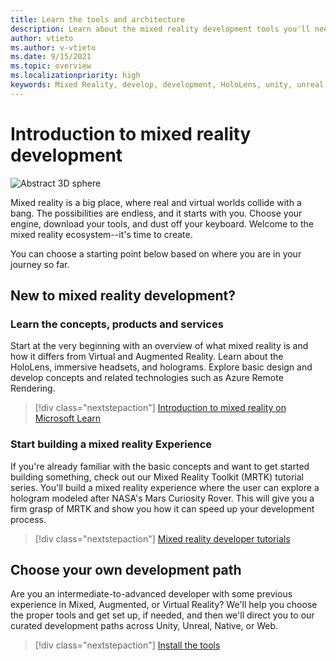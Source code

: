 ```yaml
---
title: Learn the tools and architecture
description: Learn about the mixed reality development tools you'll need to get started making apps for HoloLens and immersive headsets.
author: vtieto
ms.author: v-vtieto
ms.date: 9/15/2021
ms.topic: overview
ms.localizationpriority: high
keywords: Mixed Reality, develop, development, HoloLens, unity, unreal, directx, mixed reality headset, windows mixed reality headset, virtual reality headset, what is virtual reality, what is augmented reality, virtual reality development, augmented reality development
---
```


# Introduction to mixed reality development

![Abstract 3D sphere](images/development-hero-image.png)

Mixed reality is a big place, where real and virtual worlds collide with a bang. The possibilities are endless, and it starts with you. Choose your engine, download your tools, and dust off your keyboard. Welcome to the mixed reality ecosystem--it's time to create.

You can choose a starting point below based  on where you are in your journey so far.

## New to mixed reality development?

### Learn the concepts, products and services

Start at the very beginning with an overview of what mixed reality is and how it differs from Virtual and Augmented Reality. Learn about the HoloLens, immersive headsets, and holograms. Explore basic design and develop concepts and related technologies such as Azure Remote Rendering.

> [!div class="nextstepaction"]
> [Introduction to mixed reality on Microsoft Learn](/learn/modules/intro-to-mixed-reality)

### Start building a mixed reality Experience

If you're already familiar with the basic concepts and want to get started building something, check out our Mixed Reality Toolkit (MRTK) tutorial series. You'll build a mixed reality experience where the user can explore a hologram modeled after NASA's Mars Curiosity Rover. This will give you a firm grasp of MRTK and show you how it can speed up your development process.

> [!div class="nextstepaction"]
> [Mixed reality developer tutorials](______) <!-- Need a link to the Learning path. -->

## Choose your own development path
Are you an intermediate-to-advanced developer with some previous experience in Mixed, Augmented, or Virtual Reality? We'll help you choose the proper tools and get set up, if needed, and then we'll direct you to our curated development paths across Unity, Unreal, Native, or Web.

> [!div class="nextstepaction"]
> [Install the tools](install-the-tools.md)


